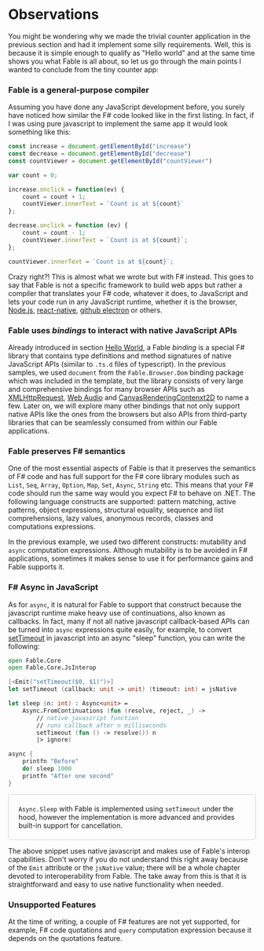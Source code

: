 # Observations

You might be wondering why we made the trivial counter application in the previous section and had it implement some silly requirements. Well, this is because it is simple enough to qualify as "Hello world" and at the same time shows you what Fable is all about, so let us go through the main points I wanted to conclude from the tiny counter app:

### Fable is a general-purpose compiler

Assuming you have done any JavaScript development before, you surely have noticed how similar the F# code looked like in the first listing. In fact, if I was using pure javascript to implement the same app it would look something like this:
```js
const increase = document.getElementById("increase")
const decrease = document.getElementById("decrease")
const countViewer = document.getElementById("countViewer")

var count = 0;

increase.onclick = function(ev) {
    count = count + 1;
    countViewer.innerText = `Count is at ${count}`
};

decrease.onclick = function (ev) {
    count = count - 1;
    countViewer.innerText = `Count is at ${count}`;
};

countViewer.innerText = `Count is at ${count}`;
```
Crazy right?! This is almost what we wrote but with F# instead. This goes to say that Fable is not a specific framework to build web apps but rather a compiler that translates your F# code, whatever it does, to JavaScript and lets your code run in any JavaScript runtime, whether it is the browser, [Node.js](https://nodejs.org/en/), [react-native](http://facebook.github.io/react-native/), [github electron](https://electronjs.org/) or others.


### Fable uses *bindings* to interact with native JavaScript APIs

Already introduced in section [Hello World](/chapters/fable/hello-world), a Fable *binding* is a special F# library that contains type definitions and method signatures of native JavaScript APIs (similar to `.ts.d` files of typescript). In the previous samples, we used `document` from the `Fable.Browser.Dom` binding package which was included in the template, but the library consists of very large and comprehensive bindings for many browser APIs such as [XMLHttpRequest](https://developer.mozilla.org/en-US/docs/Web/API/XMLHttpRequest), [Web Audio](https://developer.mozilla.org/en-US/docs/Web/API/Web_Audio_API) and [CanvasRenderingContenxt2D](https://developer.mozilla.org/en-US/docs/Web/API/CanvasRenderingContext2D) to name a few. Later on, we will explore many other bindings that not only support native APIs like the ones from the browsers but also APIs from third-party libraries that can be seamlessly consumed from within our Fable applications.

### Fable preserves F# semantics
One of the most essential aspects of Fable is that it preserves the semantics of F# code and has full support for the F# core library modules such as `List`, `Seq`, `Array`, `Option`, `Map`, `Set`, `Async`, `String` etc. This means that your F# code should run the same way would you expect F# to behave on .NET. The following language constructs are supported: pattern matching, active patterns, object expressions, structural equality, sequence and list comprehensions, lazy values, anonymous records, classes and computations expressions.

In the previous example, we used two different constructs: mutability and `async` computation expressions. Although mutability is to be avoided in F# applications, sometimes it makes sense to use it for performance gains and Fable supports it.

### F# Async in JavaScript

As for `async`, it is natural for Fable to support that construct because the javascript runtime make heavy use of continuations, also known as callbacks. In fact, many if not all native javascript callback-based APIs can be turned into `async` expressions quite easily, for example, to convert [setTimeout](https://developer.mozilla.org/en-US/docs/Web/API/WindowOrWorkerGlobalScope/setTimeout) in javascript into an async "sleep" function, you can write the following:

```fsharp
open Fable.Core
open Fable.Core.JsInterop

[<Emit("setTimeout($0, $1)")>]
let setTimeout (callback: unit -> unit) (timeout: int) = jsNative

let sleep (n: int) : Async<unit> =
    Async.FromContinuations (fun (resolve, reject, _) ->
        // native javascript function
        // runs callback after n milliseconds
        setTimeout (fun () -> resolve()) n
        |> ignore)

async {
    printfn "Before"
    do! sleep 1000
    printfn "After one second"
}
```

<div style="padding:20px; border: 1px solid lightgrey;border-radius:5px;">
<code>Async.Sleep</code> with Fable is implemented using <code>setTimeout</code> under the hood, however the implementation is more advanced and provides built-in support for cancellation.
</div>

The above snippet uses native javascript and makes use of Fable's interop capabilities. Don't worry if you do not understand this right away because of the `Emit` attribute or the `jsNative` value; there will be a whole chapter devoted to interoperability from Fable. The take away from this is that it is straightforward and easy to use native functionality when needed.


### Unsupported Features

At the time of writing, a couple of F# features are not yet supported, for example, F# code quotations and `query` computation expression because it depends on the quotations feature.
